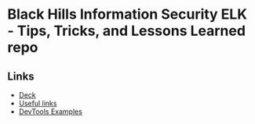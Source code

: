 # Black Hills Information Security ELK - Tips, Tricks, and Lessons Learned repo

## Links
- [Deck](https://github.com/macatak/presentations/blob/master/bhis_hc/BHIS_final.pdf)
- [Useful links](https://github.com/macatak/presentations/blob/master/bhis_hc/links.txt)
- [DevTools Examples](https://github.com/macatak/presentations/blob/master/bhis_hc/DevTools.txt)


